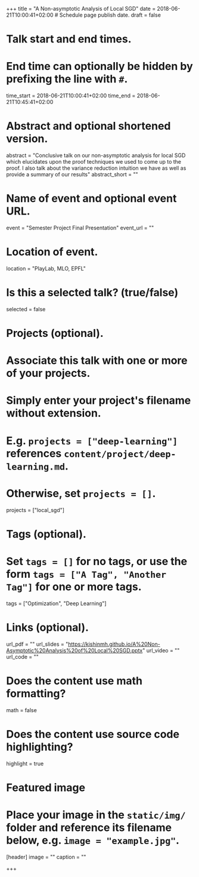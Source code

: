 +++
title = "A Non-asymptotic Analysis of Local SGD"
date = 2018-06-21T10:00:41+02:00  # Schedule page publish date.
draft = false

# Talk start and end times.
#   End time can optionally be hidden by prefixing the line with `#`.
time_start = 2018-06-21T10:00:41+02:00
time_end = 2018-06-21T10:45:41+02:00

# Abstract and optional shortened version.
abstract = "Conclusive talk on our non-asymptotic analysis for local SGD which elucidates upon the proof techniques we used to come up to the proof. I also talk about the variance reduction intuition we have as well as provide a summary of our results"
abstract_short = ""

# Name of event and optional event URL.
event = "Semester Project Final Presentation"
event_url = ""

# Location of event.
location = "PlayLab, MLO, EPFL"

# Is this a selected talk? (true/false)
selected = false

# Projects (optional).
#   Associate this talk with one or more of your projects.
#   Simply enter your project's filename without extension.
#   E.g. `projects = ["deep-learning"]` references `content/project/deep-learning.md`.
#   Otherwise, set `projects = []`.
projects = ["local_sgd"]

# Tags (optional).
#   Set `tags = []` for no tags, or use the form `tags = ["A Tag", "Another Tag"]` for one or more tags.
tags = ["Optimization", "Deep Learning"]

# Links (optional).
url_pdf = ""
url_slides = "https://kishinmh.github.io/A%20Non-Asymptotic%20Analysis%20of%20Local%20SGD.pptx"
url_video = ""
url_code = ""

# Does the content use math formatting?
math = false

# Does the content use source code highlighting?
highlight = true

# Featured image
# Place your image in the `static/img/` folder and reference its filename below, e.g. `image = "example.jpg"`.
[header]
image = ""
caption = ""

+++
